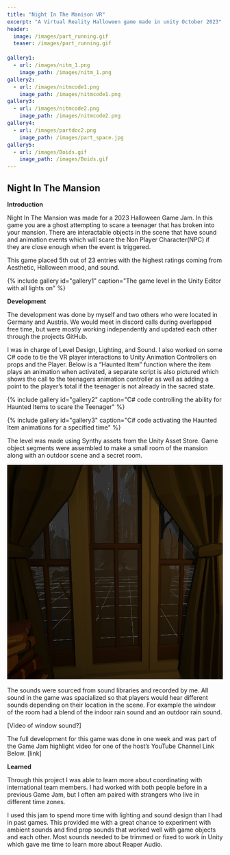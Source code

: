 ```yaml
---
title: "Night In The Manison VR"
excerpt: "A Virtual Reality Halloween game made in unity October 2023"
header:
  image: /images/part_running.gif
  teaser: /images/part_running.gif
  
gallery1:
  - url: /images/nitm_1.png
    image_path: /images/nitm_1.png
gallery2:
  - url: /images/nitmcode1.png
    image_path: /images/nitmcode1.png
gallery3:
  - url: /images/nitmcode2.png
    image_path: /images/nitmcode2.png
gallery4:
  - url: /images/partdoc2.png
    image_path: /images/part_space.jpg
gallery5:
  - url: /images/Boids.gif
    image_path: /images/Boids.gif
---
```

## Night In The Mansion

**Introduction**

Night In The Mansion was made for a 2023 Halloween Game Jam. In this game you are a ghost attempting to scare a teenager that has broken into your mansion. There are interactable objects in the scene that have sound and animation events which will scare the Non Player Character(NPC) if they are close enough when the event is triggered.

This game placed 5th out of 23 entries with the highest ratings coming from Aesthetic, Halloween mood, and sound.

{% include gallery id="gallery1" caption="The game level in the Unity Editor with all lights on" %}

**Development**

The development was done by myself and two others who were located in Germany and Austria. We would meet in discord calls during overlapped free time, but were mostly working independently and updated each other through the projects GitHub.

I was in charge of Level Design, Lighting, and Sound. I also worked on some C# code to tie the VR player interactions to Unity Animation Controllers on props and the Player. Below is a “Haunted Item” function where the item plays an animation when activated, a separate script is also pictured which shows the call to the teenagers animation controller as well as adding a point to the player’s total if the teenager is not already in the sacred state.

{% include gallery id="gallery2" caption="C# code controlling the ability for Haunted Items to scare the Teenager" %}

{% include gallery id="gallery3" caption="C# code activating the Haunted Item animations for a specified time" %}


The level was made using Synthy assets from the Unity Asset Store. Game object segments were assembled to make a small room of the mansion along with an outdoor scene and a secret room.

<img src="images/nitm_2.png" alt="A screenshot of Particles in Unreal Engine" width="720" height="500">

The sounds were sourced from sound libraries and recorded by me. All sound in the game was spacialized so that players would hear different sounds depending on their location in the scene. For example the window of the room had a blend of the indoor rain sound and an outdoor rain sound.

[Video of window sound?]

The full development for this game was done in one week and was part of the Game Jam highlight video for one of the host’s YouTube Channel Link Below.
[link]

 **Learned**

Through this project I was able to learn more about coordinating with international team members. I had worked with both people before in a previous Game Jam, but I often am paired with strangers who live in different time zones. 

I used this jam to spend more time with lighting and sound design than I had in past games. This provided me with a great chance to experiment with ambient sounds and find prop sounds that worked well with game objects and each other. Most sounds needed to be trimmed or fixed to work in Unity which gave me time to learn more about Reaper Audio.
